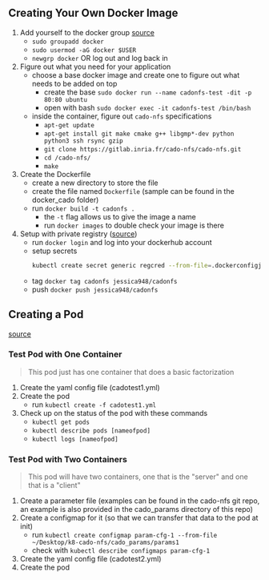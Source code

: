 ## Creating Your Own Docker Image
1. Add yourself to the docker group [source](https://docs.docker.com/engine/install/linux-postinstall/)
	- `sudo groupadd docker`
	- `sudo usermod -aG docker $USER`
	- `newgrp docker` OR log out and log back in
2. Figure out what you need for your application
	- choose a base docker image and create one to figure out what needs to be added on top
		- create the base `sudo docker run --name cadonfs-test -dit -p 80:80 ubuntu`
		- open with bash `sudo docker exec -it cadonfs-test /bin/bash`
	- inside the container, figure out `cado-nfs` specifications
		- `apt-get update`
		- `apt-get install git make cmake g++ libgmp*-dev python python3 ssh rsync gzip`
		- `git clone https://gitlab.inria.fr/cado-nfs/cado-nfs.git`
		- `cd /cado-nfs/`
		- `make`
3. Create the Dockerfile
	- create a new directory to store the file
	- create the file named `Dockerfile` (sample can be found in the docker_cado folder)
	- run `docker build -t cadonfs .`
		- the `-t` flag allows us to give the image a name
		- run `docker images` to double check your image is there
4. Setup with private registry ([source](https://kubernetes.io/docs/tasks/configure-pod-container/pull-image-private-registry/))
	- run `docker login` and log into your dockerhub account
	- setup secrets
		``` bash
		kubectl create secret generic regcred --from-file=.dockerconfigjson=<path/to/.docker/config.json> --type=kubernetes.io/dockerconfigjson`
		```
	- tag `docker tag cadonfs jessica948/cadonfs`
	- push `docker push jessica948/cadonfs`
## Creating a Pod
[source](https://medium.com/swlh/how-to-run-locally-built-docker-images-in-kubernetes-b28fbc32cc1d)
### Test Pod with One Container
> This pod just has one container that does a basic factorization
1. Create the yaml config file (cadotest1.yml)
2. Create the pod
    - run `kubectl create -f cadotest1.yml`
3. Check up on the status of the pod with these commands
    - `kubectl get pods`
    - `kubectl describe pods [nameofpod]`
    - `kubectl logs [nameofpod]`
### Test Pod with Two Containers
> This pod will have two containers, one that is the "server" and one that is a "client"
1. Create a parameter file (examples can be found in the cado-nfs git repo, an example is also provided in the cado_params directory of this repo)
2. Create a configmap for it (so that we can transfer that data to the pod at init)
	- run `kubectl create configmap param-cfg-1 --from-file ~/Desktop/k8-cado-nfs/cado_params/params1`
	- check with `kubectl describe configmaps param-cfg-1`
3. Create the yaml config file (cadotest2.yml)
4. Create the pod
